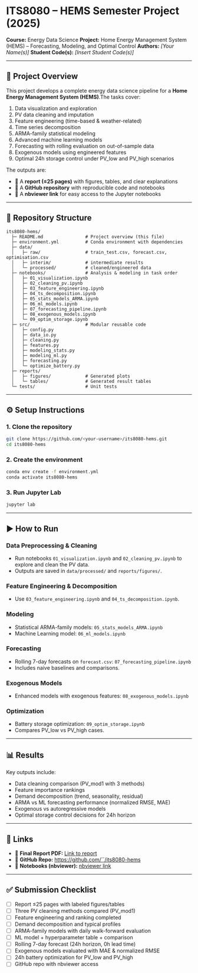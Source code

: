 # ITS8080 – HEMS Semester Project (2025)

**Course:** Energy Data Science
**Project:** Home Energy Management System (HEMS) – Forecasting, Modeling, and Optimal Control
**Authors:** *[Your Name(s)]*
**Student Code(s):** *[Insert Student Code(s)]*

---

## 📖 Project Overview

This project develops a complete energy data science pipeline for a **Home Energy Management System (HEMS)**.The tasks cover:

1. Data visualization and exploration
2. PV data cleaning and imputation
3. Feature engineering (time-based & weather-related)
4. Time series decomposition
5. ARMA-family statistical modeling
6. Advanced machine learning models
7. Forecasting with rolling evaluation on out-of-sample data
8. Exogenous models using engineered features
9. Optimal 24h storage control under PV_low and PV_high scenarios

The outputs are:

- 📄 A **report (≤25 pages)** with figures, tables, and clear explanations
- 📂 A **GitHub repository** with reproducible code and notebooks
- 🔗 A **nbviewer link** for easy access to the Jupyter notebooks

---

## 📂 Repository Structure

```
its8080-hems/
  ├─ README.md                # Project overview (this file)
  ├─ environment.yml          # Conda environment with dependencies
  ├─ data/
  │   ├─ raw/                 # train_test.csv, forecast.csv, optimisation.csv
  │   ├─ interim/             # intermediate results
  │   └─ processed/           # cleaned/engineered data
  ├─ notebooks/               # Analysis & modeling in task order
  │   ├─ 01_visualization.ipynb
  │   ├─ 02_cleaning_pv.ipynb
  │   ├─ 03_feature_engineering.ipynb
  │   ├─ 04_ts_decomposition.ipynb
  │   ├─ 05_stats_models_ARMA.ipynb
  │   ├─ 06_ml_models.ipynb
  │   ├─ 07_forecasting_pipeline.ipynb
  │   ├─ 08_exogenous_models.ipynb
  │   └─ 09_optim_storage.ipynb
  ├─ src/                     # Modular reusable code
  │   ├─ config.py
  │   ├─ data_io.py
  │   ├─ cleaning.py
  │   ├─ features.py
  │   ├─ modeling_stats.py
  │   ├─ modeling_ml.py
  │   ├─ forecasting.py
  │   └─ optimize_battery.py
  ├─ reports/
  │   ├─ figures/             # Generated plots
  │   └─ tables/              # Generated result tables
  └─ tests/                   # Unit tests
```

---

## ⚙️ Setup Instructions

### 1. Clone the repository

```bash
git clone https://github.com/<your-username>/its8080-hems.git
cd its8080-hems
```

### 2. Create the environment

```bash
conda env create -f environment.yml
conda activate its8080-hems
```

### 3. Run Jupyter Lab

```bash
jupyter lab
```

---

## ▶️ How to Run

### Data Preprocessing & Cleaning

- Run notebooks `01_visualization.ipynb` and `02_cleaning_pv.ipynb` to explore and clean the PV data.
- Outputs are saved in `data/processed/` and `reports/figures/`.

### Feature Engineering & Decomposition

- Use `03_feature_engineering.ipynb` and `04_ts_decomposition.ipynb`.

### Modeling

- Statistical ARMA-family models: `05_stats_models_ARMA.ipynb`
- Machine Learning model: `06_ml_models.ipynb`

### Forecasting

- Rolling 7-day forecasts on `forecast.csv`: `07_forecasting_pipeline.ipynb`
- Includes naive baselines and comparisons.

### Exogenous Models

- Enhanced models with exogenous features: `08_exogenous_models.ipynb`

### Optimization

- Battery storage optimization: `09_optim_storage.ipynb`
- Compares PV_low vs PV_high cases.

---

## 📊 Results

Key outputs include:

- Data cleaning comparison (PV_mod1 with 3 methods)
- Feature importance rankings
- Demand decomposition (trend, seasonality, residual)
- ARMA vs ML forecasting performance (normalized RMSE, MAE)
- Exogenous vs autoregressive models
- Optimal storage control decisions for 24h horizon

---

## 🔗 Links

- 📘 **Final Report PDF:** [Link to report](#)
- 📂 **GitHub Repo:** [https://github.com/`<your-username>`/its8080-hems](https://github.com/<your-username>/its8080-hems)
- 📓 **Notebooks (nbviewer):** [nbviewer link](#)

---

## ✅ Submission Checklist

- [ ] Report ≤25 pages with labeled figures/tables
- [ ] Three PV cleaning methods compared (PV_mod1)
- [ ] Feature engineering and ranking completed
- [ ] Demand decomposition and typical profiles
- [ ] ARMA-family models with daily walk-forward evaluation
- [ ] ML model + hyperparameter table + comparison
- [ ] Rolling 7-day forecast (24h horizon, 0h lead time)
- [ ] Exogenous models evaluated with MAE & normalized RMSE
- [ ] 24h battery optimization for PV_low and PV_high
- [ ] GitHub repo with nbviewer access

